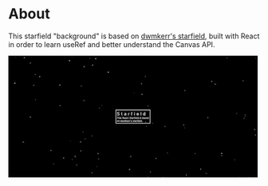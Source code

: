 # About
This starfield "background" is based on [dwmkerr's starfield](https://github.com/dwmkerr/starfield), built with React in order to learn useRef and better understand the Canvas API.

![screenshot](https://github.com/debccheng/Experimental_React/blob/main/starfield/public/screenshot.png?raw=true)

